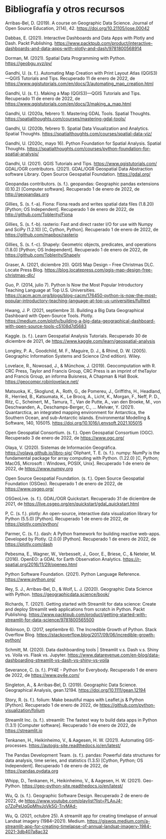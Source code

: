 # Bibliografía y otros recursos

Arribas-Bel, D. (2019). A course on Geographic Data Science. Journal of Open Source Education, 2(14), 42. https://doi.org/10.21105/jose.00042

Dabbas, E. (2021). Interactive Dashboards and Data Apps with Plotly and Dash. Packt Publishing. https://www.packtpub.com/product/interactive-dashboards-and-data-apps-with-plotly-and-dash/9781800568914

Dorman, M. (2021). Spatial Data Programming with Python. https://geobgu.xyz/py/

Gandhi, U. (s. f.). Automating Map Creation with Print Layout Atlas (QGIS3)—QGIS Tutorials and Tips. Recuperado 11 de enero de 2022, de https://www.qgistutorials.com/en/docs/3/automating_map_creation.html

Gandhi, U. (s. f.). Making a Map (QGIS3)—QGIS Tutorials and Tips. Recuperado 11 de enero de 2022, de https://www.qgistutorials.com/en/docs/3/making_a_map.html

Gandhi, U. (2020a, febrero 1). Mastering GDAL Tools. Spatial Thoughts. https://spatialthoughts.com/courses/mastering-gdal-tools/

Gandhi, U. (2020b, febrero 1). Spatial Data Visualization and Analytics. Spatial Thoughts. https://spatialthoughts.com/courses/spatial-data-viz/

Gandhi, U. (2020c, mayo 16). Python Foundation for Spatial Analysis. Spatial Thoughts. https://spatialthoughts.com/courses/python-foundation-for-spatial-analysis/

Gandhi, U. (2021). QGIS Tutorials and Tips. https://www.qgistutorials.com/
GDAL/OGR contributors. (2021). GDAL/OGR Geospatial Data Abstraction software Library. Open Source Geospatial Foundation. https://gdal.org/

Geopandas contributors. (s. f.). geopandas: Geographic pandas extensions (0.10.2) [Computer software]. Recuperado 1 de enero de 2022, de http://geopandas.org

Gillies, S. (s. f.-a). Fiona: Fiona reads and writes spatial data files (1.8.20) [Python; OS Independent]. Recuperado 1 de enero de 2022, de http://github.com/Toblerity/Fiona

Gillies, S. (s. f.-b). rasterio: Fast and direct raster I/O for use with Numpy and SciPy (1.2.10) [C, Cython, Python]. Recuperado 1 de enero de 2022, de https://github.com/mapbox/rasterio

Gillies, S. (s. f.-c). Shapely: Geometric objects, predicates, and operations (1.8.0) [Python; OS Independent]. Recuperado 1 de enero de 2022, de https://github.com/Toblerity/Shapely

Graser, A. (2021, diciembre 20). QGIS Map Design – Free Christmas DLC. Locate Press Blog. https://blog.locatepress.com/qgis-map-design-free-christmas-dlc/

Guo, P. (2014, julio 7). Python Is Now the Most Popular Introductory Teaching Language at Top ­U.S. ­Universities. https://cacm.acm.org/blogs/blog-cacm/176450-python-is-now-the-most-popular-introductory-teaching-language-at-top-us-universities/fulltext

Hwang, J. P. (2021, septiembre 3). Building a Big Data Geographical Dashboard with Open-Source Tools. Plotly. https://medium.com/plotly/building-a-big-data-geographical-dashboard-with-open-source-tools-c5108d7d5683

Kaggle. (s. f.). Learn Geospatial Analysis Tutorials. Recuperado 30 de diciembre de 2021, de https://www.kaggle.com/learn/geospatial-analysis

Longley, P. A., Goodchild, M. F., Maguire, D. J., & Rhind, D. W. (2005). Geographic Information Systems and Science (2nd edition). Wiley.

Lovelace, R., Nowosad, J., & Münchow, J. (2019). Geocomputation with R. CRC Press, Taylor and Francis Group, CRC Press is an imprint of theTaylor and Francis Group, an informa Buisness, A Chapman & Hall Book. https://geocompr.robinlovelace.net/

Matsuoka, K., Skoglund, A., Roth, G., de Pomereu, J., Griffiths, H., Headland, R., Herried, B., Katsumata, K., Le Brocq, A., Licht, K., Morgan, F., Neff, P. D., Ritz, C., Scheinert, M., Tamura, T., Van de Putte, A., van den Broeke, M., von Deschwanden, A., Deschamps-Berger, C., … Melvær, Y. (2021). Quantarctica, an integrated mapping environment for Antarctica, the Southern Ocean, and sub-Antarctic islands. Environmental Modelling & Software, 140, 105015. https://doi.org/10.1016/j.envsoft.2021.105015

Open Geospatial Consortium. (s. f.). Open Geospatial Consortium (OGC). Recuperado 3 de enero de 2022, de https://www.ogc.org/

Olaya, V. (2020). Sistemas de Información Geográfica. https://volaya.github.io/libro-sig/
Oliphant, T. E. (s. f.). numpy: NumPy is the fundamental package for array computing with Python. (1.22.0) [C, Python; MacOS, Microsoft :: Windows, POSIX, Unix]. Recuperado 1 de enero de 2022, de https://www.numpy.org

Open Source Geospatial Foundation. (s. f.). Open Source Geospatial Foundation (OSGeo). Recuperado 1 de enero de 2022, de https://www.osgeo.org/

OSGeoLive. (s. f.). GDAL/OGR Quickstart. Recuperado 31 de diciembre de 2021, de https://live.osgeo.org/en/quickstart/gdal_quickstart.html

P, C. (s. f.). plotly: An open-source, interactive data visualization library for Python (5.5.0) [Python]. Recuperado 1 de enero de 2022, de https://plotly.com/python/

Parmer, C. (s. f.). dash: A Python framework for building reactive web-apps. Developed by Plotly. (2.0.0) [Python]. Recuperado 1 de enero de 2022, de https://plotly.com/dash

Pebesma, E., Wagner, W., Verbesselt, J., Goor, E., Briese, C., & Neteler, M. (2016). OpenEO: a GDAL for Earth Observation Analytics. https://r-spatial.org/2016/11/29/openeo.html

Python Software Foundation. (2021). Python Language Reference. https://www.python.org/

Rey, S. J., Arribas-Bel, D., & Wolf, L. J. (2020). Geographic Data Science with Python. https://geographicdata.science/book/

Richards, T. (2021). Getting started with Streamlit for data science: Create and deploy Streamlit web applications from scratch in Python. Packt Publishing. https://www.packtpub.com/product/getting-started-with-streamlit-for-data-science/9781800565500

Robinson, D. (2017, septiembre 6). The Incredible Growth of Python. Stack Overflow Blog. https://stackoverflow.blog/2017/09/06/incredible-growth-python/

Schmitt, M. (2020). Data dashboarding tools | Streamlit v.s. Dash v.s. Shiny vs. Voila vs. Flask vs. Jupyter. https://www.datarevenue.com/en-blog/data-dashboarding-streamlit-vs-dash-vs-shiny-vs-voila

Severance, C. (s. f.). PY4E - Python for Everybody. Recuperado 1 de enero de 2022, de https://www.py4e.com/

Singleton, A., & Arribas‐Bel, D. (2019). Geographic Data Science. Geographical Analysis, gean.12194. https://doi.org/10.1111/gean.12194

Story, R. (s. f.). folium: Make beautiful maps with Leaflet.js & Python [Python]. Recuperado 1 de enero de 2022, de https://github.com/python-visualization/folium

Streamlit Inc. (s. f.). streamlit: The fastest way to build data apps in Python (1.3.1) [Computer software]. Recuperado 1 de enero de 2022, de https://streamlit.io

Tenkanen, H., Heikinheimo, V., & Aagesen, H. W. (2021). Automating GIS-processes. https://autogis-site.readthedocs.io/en/latest/

The Pandas Development Team. (s. f.). pandas: Powerful data structures for data analysis, time series, and statistics (1.3.5) [Cython, Python; OS Independent]. Recuperado 1 de enero de 2022, de https://pandas.pydata.org

Whipp, D., Tenkanen, H., Heikinheimo, V., & Aagesen, H. W. (2021). Geo-Python. https://geo-python-site.readthedocs.io/en/latest/

Wu, Q. (s. f.). Geographic Software Design. Recuperado 2 de enero de 2022, de https://www.youtube.com/playlist?list=PLAxJ4-o7ZoPeUqGpMhvJoVk5G-TrvMAd-

Wu, Q. (2021, octubre 25). A streamlit app for creating timelapse of annual Landsat imagery (1984–2021). Medium. https://giswqs.medium.com/a-streamlit-app-for-creating-timelapse-of-annual-landsat-imagery-1984-2021-3db407a8ac32
